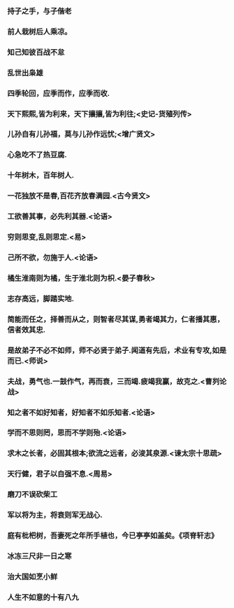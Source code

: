 ### 持子之手，与子偕老
### 前人栽树后人乘凉。
### 知己知彼百战不怠
### 乱世出枭雄
### 四季轮回，应季而作，应季而收.
### 天下熙熙,皆为利来，天下攘攘,皆为利往;<史记-货殖列传>
### 儿孙自有儿孙福，莫与儿孙作远忧;<增广贤文>
### 心急吃不了热豆腐.
### 十年树木，百年树人.
### 一花独放不是春,百花齐放春满园.<古今贤文>
### 工欲善其事，必先利其器.<论语>
### 穷则思变,乱则思定.<易>
### 己所不欲，勿施于人.<论语>
### 橘生淮南则为橘，生于淮北则为枳.<晏子春秋>
### 志存高远，脚踏实地.
### 简能而任之，择善而从之，则智者尽其谋,勇者竭其力，仁者播其惠，信者效其忠.
### 是故弟子不必不如师，师不必贤于弟子.闻道有先后，术业有专攻,如是而已.<师说>
### 夫战，勇气也.一鼓作气，再而衰，三而竭.疲竭我赢，故克之.<曹刿论战>
### 知之者不如好知者，好知者不如乐知者.<论语>
### 学而不思则罔，思而不学则殆.<论语>
### 求木之长者，必固其根本;欲流之远者，必浚其泉源.<谏太宗十思疏>
### 天行健，君子以自强不息.<周易>
### 磨刀不误砍柴工
### 军以将为主，将衰则军无战心.
### 庭有枇杷树，吾妻死之年所手植也，今已亭亭如盖矣。《项脊轩志》
### 冰冻三尺非一日之寒
### 治大国如烹小鲜
### 人生不如意的十有八九
